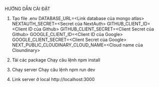 HƯỚNG DẪN CÀI ĐẶT

1. Tạo file .env
   DATABASE_URL=<Link database của mongo atlas>
   NEXTAUTH_SECRET=<Secret của NextAuth>
   GITHUB_CLIENT_ID=<Client ID của Github>
   GITHUB_CLIENT_SECRET=<Client Secret của Github>
   GOOGLE_CLIENT_ID=<Client ID của Google>
   GOOGLE_CLIENT_SECRET=<Client Secret của Google>
   NEXT_PUBLIC_CLOUDINARY_CLOUD_NAME=<Cloud name của Cloundinary>

2. Tải các package
   Chạy câu lệnh npm install

3. Chạy server
   Chạy câu lệnh npm run dev

4. Link server ở local
   http://localhost:3000
